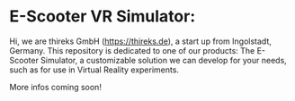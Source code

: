 # E-Scooter VR Simulator:

Hi, we are thireks GmbH (https://thireks.de), a start up from Ingolstadt, Germany.
This repository is dedicated to one of our products: The E-Scooter Simulator, a customizable solution we can develop for your needs, such as for use in Virtual Reality experiments.

More infos coming soon!
